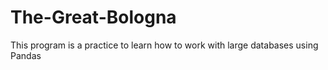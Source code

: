 # The-Great-Bologna
This program is a practice to learn how to work with large databases using Pandas
